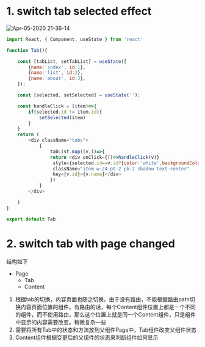 
# 1. switch tab selected effect

![Apr-05-2020 21-36-14](https://user-images.githubusercontent.com/26485327/78499823-82616c80-7785-11ea-9ab7-043740d519ca.gif)



```javascript
import React, { Component, useState } from 'react'

function Tab(){

    const [tabList, setTabList] = useState([
        {name:'index', id:1},
        {name:'list', id:2},
        {name:'about', id:3},
    ]);

    const [selected, setSelected] = useState('');

    const handleClick = (item)=>{
        if(selected.id != item.id){
            setSelected(item)
        }
    }
    return (
        <div className="tabs">
            {
                tabList.map((v,i)=>{
                return <div onClick={()=>handleClick(v)}
                 style={selected.id==v.id?{color:'white',backgroundColor:'lightgray'}:{}}
                 className="item w-24 pt-2 pb-2 shadow text-center" 
                 key={v.id}>{v.name}</div>
                })
            }
        </div>

    )
}

export default Tab
```

# 2. switch tab with page changed


结构如下
- Page
  - Tab
  - Content


1. 根据tab的切换，内容页面也随之切换。由于没有路由，不能根据路由path切换内容页面位置的组件。有路由的话，每个Content组件位置上都是一个不同的组件，而不使用路由，那么这个位置上就是同一个Content组件，只是组件中显示的内容需要改变。稍微复杂一些
2. 需要将所有Tab中的状态和方法放到父组件Page中，Tab组件改变父组件状态
3. Content组件根据变更后的父组件的状态来判断组件如何显示
















